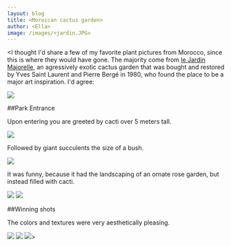 ```yaml
---
layout: blog
title: <Moroccan cactus garden>
author: <Ella>
image: /images/<jardin.JPG>
---
```


<I thought I'd share a few of my favorite plant pictures from Morocco, since this is where they would have gone. The majority come from [le Jardin Majorelle](http://jardinmajorelle.com/ang/), an agressively exotic cactus garden that was bought and restored by Yves Saint Laurent and Pierre Bergé in 1980, who found the place to be a major art inspiration. I'd agree:

![](/images/<cactusdrawing.jpg>)

##Park Entrance

Upon entering you are greeted by cacti over 5 meters tall.

![](/images/<tallcacti.JPG>)

Followed by giant succulents the size of a bush.

![](/images/<manysucc.JPG>)

It was funny, because it had the landscaping of an ornate rose garden, but instead filled with cacti.

![](/images/<thiccactus.JPG>)
![](/images/<manycacti.JPG>)

##Winning shots

The colors and textures were very aesthetically pleasing.

![](/images/<glowingsucc.JPG>)
![](/images/<backgroundcactus2.JPG>)
![](/images/<backgroundcactus.jpg>)>

